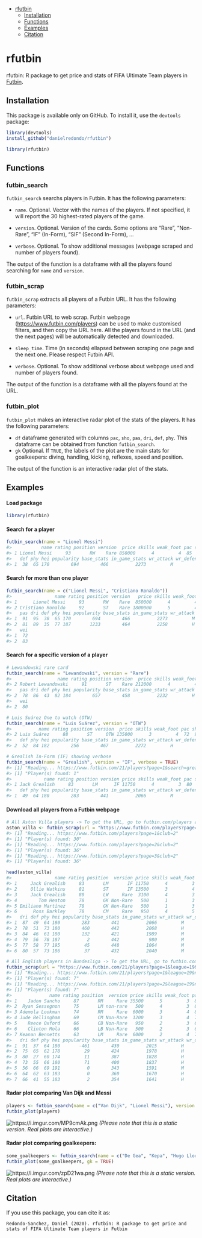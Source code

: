   - [rfutbin](#rfutbin)
      - [Installation](#installation)
      - [Functions](#functions)
      - [Examples](#examples)
      - [Citation](#citation)

# rfutbin

rfutbin: R package to get price and stats of FIFA Ultimate Team players
in [Futbin](https://www.futbin.com).

## Installation

This package is available only on GitHub. To install it, use the
`devtools` package:

``` r
library(devtools)
install_github("danielredondo/rfutbin")

library(rfutbin)
```

## Functions

### futbin\_search

`futbin_search` searchs players in Futbin. It has the following
parameters:

  - `name`. Optional. Vector with the names of the players. If not
    specified, it will report the 30 highest-rated players of the game.

  - `version`. Optional. Version of the cards. Some options are “Rare”,
    “Non-Rare”, “IF” (In-Form), “SIF” (Second In-Form), …

  - `verbose`. Optional. To show additional messages (webpage scraped
    and number of players found).

The output of the function is a dataframe with all the players found
searching for `name` and `version`.

### futbin\_scrap

`futbin_scrap` extracts all players of a Futbin URL. It has the
following parameters:

  - `url`. Futbin URL to web scrap. Futbin webpage
    (<https://www.futbin.com/players>) can be used to make customised
    filters, and then copy the URL here. All the players found in the
    URL (and the next pages) will be automatically detected and
    downloaded.

  - `sleep_time`. Time (in seconds) ellapsed between scraping one page
    and the next one. Please respect Futbin API.

  - `verbose`. Optional. To show additional verbose about webpage used
    and number of players found.

The output of the function is a dataframe with all the players found at
the URL.

### futbin\_plot

`futbin_plot` makes an interactive radar plot of the stats of the
players. It has the following parameters:

  - `df` dataframe generated with columns `pac`, `sho`, `pas`, `dri`,
    `def`, `phy`. This dataframe can be obtained from function
    `futbin_search`.
  - `gk` Optional. If `TRUE`, the labels of the plot are the main stats
    for goalkeepers: diving, handling, kicking, reflexes, speed and
    position.

The output of the function is an interactive radar plot of the stats.

## Examples

#### Load package

``` r
library(rfutbin)
```

#### Search for a player

``` r
futbin_search(name = "Lionel Messi")
#>           name rating position version  price skills weak_foot pac sho pas dri
#> 1 Lionel Messi     93       RW    Rare 850000      4         4  85  92  91  95
#>   def phy hei popularity base_stats in_game_stats wr_attack wr_defense wei
#> 1  38  65 170        694        466          2273         M          L  72
```

#### Search for more than one player

``` r
futbin_search(name = c("Lionel Messi", "Cristiano Ronaldo"))
#>                name rating position version   price skills weak_foot pac sho
#> 1      Lionel Messi     93       RW    Rare  850000      4         4  85  92
#> 2 Cristiano Ronaldo     92       ST    Rare 1800000      5         4  89  93
#>   pas dri def phy hei popularity base_stats in_game_stats wr_attack wr_defense
#> 1  91  95  38  65 170        694        466          2273         M          L
#> 2  81  89  35  77 187       1233        464          2258         H          L
#>   wei
#> 1  72
#> 2  83
```

#### Search for a specific version of a player

``` r
# Lewandowski rare card
futbin_search(name = "Lewandowski", version = "Rare")
#>                 name rating position version  price skills weak_foot pac sho
#> 2 Robert Lewandowski     91       ST    Rare 212000      4         4  78  91
#>   pas dri def phy hei popularity base_stats in_game_stats wr_attack wr_defense
#> 2  78  86  43  82 184        657        458          2232         H          M
#>   wei
#> 2  80
```

``` r
# Luis Suárez One to watch (OTW)
futbin_search(name = "Luis Suárez", version = "OTW")
#>          name rating position version  price skills weak_foot pac sho pas dri
#> 2 Luis Suárez     88       ST     OTW 135000      3         4  72  91  84  84
#>   def phy hei popularity base_stats in_game_stats wr_attack wr_defense wei
#> 2  52  84 182        256        467          2272         H          M  86
```

``` r
# Grealish In-Form (IF) showing verbose
futbin_search(name = "Grealish", version = "IF", verbose = TRUE)
#> [1] "Reading... https://www.futbin.com/21/players?page=1&search=grealish"
#> [1] "Player(s) found: 1"
#>            name rating position version price skills weak_foot pac sho pas dri
#> 1 Jack Grealish     83       LM      IF 11750      4         3  80  77  84  87
#>   def phy hei popularity base_stats in_game_stats wr_attack wr_defense wei
#> 1  49  64 180        283        441          2066         M          M  68
```

#### Download all players from a Futbin webpage

``` r
# All Aston Villa players -> To get the URL, go to futbin.com/players and filter
aston_villa <- futbin_scrap(url = "https://www.futbin.com/players?page=1&club=2")
#> [1] "Reading... https://www.futbin.com/players?page=1&club=2"
#> [1] "Player(s) found: 30"
#> [1] "Reading... https://www.futbin.com/players?page=2&club=2"
#> [1] "Player(s) found: 36"
#> [1] "Reading... https://www.futbin.com/players?page=3&club=2"
#> [1] "Player(s) found: 36"

head(aston_villa)
#>                name rating position  version price skills weak_foot pac sho pas
#> 1     Jack Grealish     83       LM       IF 11750      4         3  80  77  84
#> 2     Ollie Watkins     81       ST       IF 13500      3         4  88  79  73
#> 3     Jack Grealish     80       LW     Rare  3100      4         3  76  74  80
#> 4        Tom Heaton     78       GK Non-Rare   500      1         3  78  77  74
#> 5 Emiliano Martínez     78       GK Non-Rare   500      1         3  78  80  78
#> 6      Ross Barkley     78       CM     Rare   950      4         5  70  74  78
#>   dri def phy hei popularity base_stats in_game_stats wr_attack wr_defense wei
#> 1  87  49  64 180        283        441          2066         M          M  68
#> 2  78  51  73 180        460        442          2068         H          H  70
#> 3  84  46  61 180        132        421          1989         M          M  68
#> 4  79  56  78 187          2        442           980         M          M  92
#> 5  77  58  77 195         45        448          1064         M          M    
#> 6  80  57  73 186         37        432          2040         M          M  87
```

``` r
# All English players in Bundesliga -> To get the URL, go to futbin.com/players and filter
futbin_scrap(url = "https://www.futbin.com/21/players?page=1&league=19&nation=14")
#> [1] "Reading... https://www.futbin.com/21/players?page=1&league=19&nation=14"
#> [1] "Player(s) found: 7"
#> [1] "Reading... https://www.futbin.com/21/players?page=2&league=19&nation=14"
#> [1] "Player(s) found: 7"
#>              name rating position  version price skills weak_foot pac sho pas
#> 1    Jadon Sancho     87       RM     Rare 35500      5         3  83  74  81
#> 2  Ryan Sessegnon     75       LM non-rare   500      4         3  86  67  69
#> 3 Ademola Lookman     74       RM     Rare  6000      3         4  82  72  66
#> 4 Jude Bellingham     69       CM Non-Rare  1200      3         4  77  65  64
#> 5    Reece Oxford     66       CB Non-Rare   950      2         3  67  33  52
#> 6    Clinton Mola     66       LB Non-Rare   500      2         3  68  40  63
#> 7 Keanan Bennetts     63       LM     Rare  6000      2         4  75  59  58
#>   dri def phy hei popularity base_stats in_game_stats wr_attack wr_defense wei
#> 1  91  37  64 180       -461        430          2015         H          M  76
#> 2  75  65  62 178         29        424          1978         H          M  71
#> 3  80  27  60 174         11        387          1828         H          M  71
#> 4  73  55  66 180         71        400          1837         H          M  72
#> 5  56  66  69 191          0        343          1591         M          M  78
#> 6  64  62  63 183          0        360          1670         H          L  78
#> 7  66  41  55 183          2        354          1641         H          M  73
```

#### Radar plot comparing Van Dijk and Messi

``` r
players <- futbin_search(name = c("Van Dijk", "Lionel Messi"), version = "Rare")
futbin_plot(players)
```

![<https://i.imgur.com/MP9cmAk.png>](https://i.imgur.com/MP9cmAk.png)
*(Please note that this is a static version. Real plots are
interactive.)*

#### Radar plot comparing goalkeepers:

``` r
some_goalkeepers <- futbin_search(name = c("De Gea", "Kepa", "Hugo Lloris"), version = "Rare")
futbin_plot(some_goalkeepers, gk = TRUE)
```

![<https://i.imgur.com/zpD21wa.png>](https://i.imgur.com/zpD21wa.png)
*(Please note that this is a static version. Real plots are
interactive.)*

## Citation

If you use this package, you can cite it as:

    Redondo-Sanchez, Daniel (2020). rfutbin: R package to get price and stats of FIFA Ultimate Team players in Futbin
